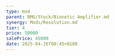 ```yaml
---
type: mod
parent: BMG/Stock/Bionetic Amplifier.md
synergy: Mods/Resolution.md
tier: 4
price: 50000
salePrice: 45000
date: 2025-04-26T00:45+0100
---
```

